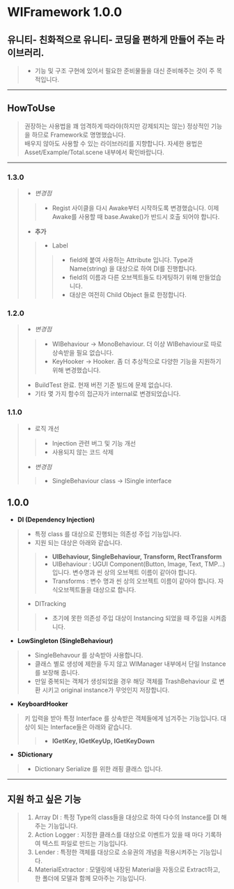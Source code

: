 # WIFramework 1.0.0
## 유니티- 친화적으로 유니티- 코딩을 편하게 만들어 주는 라이브러리.
> * 기능 및 구조 구현에 있어서 필요한 준비물들을 대신 준비해주는 것이 주 목적입니다.
* * *

## HowToUse
> 권장하는 사용법을 꽤 엄격하게 따라야(하지만 강제되지는 않는) 정상적인 기능을 하므로 Framework로 명명했습니다.   
> 배우지 않아도 사용할 수 있는 라이브러리를 지향합니다. 
> 자세한 용법은 Asset/Example/Total.scene 내부에서 확인바랍니다.
* * *
### 1.3.0
> * *변경점*
>> + Regist 사이클을 다시 Awake부터 시작하도록 변경했습니다. 이제 Awake를 사용할 때 base.Awake()가 반드시 호출 되어야 합니다.
> * **추가**
>> + Label
>>> - field에 붙여 사용하는 Attribute 입니다. Type과 Name(string) 을 대상으로 하여 DI를 진행합니다.
>>> - field의 이름과 다른 오브젝트들도 타게팅하기 위해 만들었습니다.
>>> - 대상은 여전히 Child Object 들로 한정합니다. 
### 1.2.0
> * *변경점*
>> + WIBehaviour -> MonoBehaviour. 더 이상 WIBehaviour로 따로 상속받을 필요 없습니다.
>> + KeyHooker -> Hooker. 좀 더 추상적으로 다양한 기능을 지원하기 위해 변경했습니다.
> * BuildTest 완료. 현재 버전 기준 빌드에 문제 없습니다.
> * 기타 몇 가지 함수의 접근자가 internal로 변경되었습니다.

### 1.1.0
> * 로직 개선
>> + Injection 관련 버그 및 기능 개선
>> + 사용되지 않는 코드 삭제
> * *변경점*
>> + SingleBehaviour class -> ISingle interface

## 1.0.0
* **DI (Dependency Injection)**
> * 특정 class 를 대상으로 진행되는 의존성 주입 기능입니다.
> * 지원 되는 대상은 아래와 같습니다.
>> + **UIBehaviour, SingleBehaviour, Transform, RectTransform** 
>> + UIBehaviour : UGUI Component(Button, Image, Text, TMP...) 입니다. 변수명과 씬 상의 오브젝트 이름이 같아야 합니다.
>> + Transforms : 변수 명과 씬 상의 오브젝트 이름이 같아야 합니다. 자식오브젝트들을 대상으로 합니다.
> * DITracking
>> + 초기에 못한 의존성 주입 대상이 Instancing 되었을 때 주입을 시켜줍니다.
* **LowSingleton (SingleBehaviour)**
> * SingleBehavour 를 상속받아 사용합니다.
> * 클래스 별로 생성에 제한을 두지 않고 WIManager 내부에서 단일 Instance를 보장해 줍니다.
> * 만일 중복되는 객체가 생성되었을 경우 해당 객체를 TrashBehaviour 로 변환 시키고 original instance가 무엇인지 저장합니다.
* **KeyboardHooker**
> 키 입력을 받아 특정 Interface 를 상속받은 객체들에게 넘겨주는 기능입니다.
> 대상이 되는 Interface들은 아래와 같습니다.
>> + **IGetKey, IGetKeyUp, IGetKeyDown**
* **SDictionary**
> * Dictionary Serialize 를 위한 래핑 클래스 입니다.
* * *

## 지원 하고 싶은 기능
> 1. Array DI : 특정 Type의 class들을 대상으로 하여 다수의 Instance를 DI 해주는 기능입니다. 
> 2. Action Logger : 지정한 클래스를 대상으로 이벤트가 있을 때 마다 기록하여 텍스트 파일로 만드는 기능입니다. 
> 3. Lender : 특정한 객체를 대상으로 소유권의 개념을 적용시켜주는 기능입니다.
> 4. MaterialExtractor : 모델링에 내장된 Material을 자동으로 Extract하고, 한 폴더에 모델과 함께 모아주는 기능입니다. 

